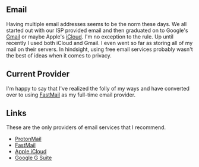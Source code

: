 ## Email 

Having multiple email addresses seems to be the norm these days. We all started out with our ISP provided email and then graduated on to Google's [Gmail](https://mail.google.com) or maybe Apple's [iCloud](https://www.icloud.com/). I'm no exception to the rule. Up until recently I used both iCloud and Gmail. I even went so far as storing all of my mail on their servers. In hindsight, using free email services probably wasn't the best of ideas when it comes to privacy. 

## Current Provider

I'm happy to say that I've realized the folly of my ways and have converted over to using [FastMail](https://www.fastmail.com) as my full-time email provider.  

## Links

These are the only providers of email services that I recommend. 

- [ProtonMail](https://protonmail.com/)
- [FastMail](https://www.fastmail.com)
- [Apple iCloud](https://www.icloud.com/)
- [Google G Suite](https://gsuite.google.com/)


